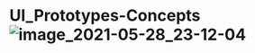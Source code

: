 # UI_Prototypes-Concepts![image_2021-05-28_23-12-04](https://user-images.githubusercontent.com/51298487/135972757-4a6476ee-7f10-4f0a-b033-ec73f5d3f289.png)
